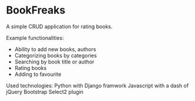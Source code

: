 # BookFreaks

A simple CRUD application for rating books. 


Example functionalities:
  - Ability to add new books, authors
  - Categorizing books by categories 
  - Searching by book title or author
  - Rating books
  - Adding to favourite
  
  
  Used technologies:
    Python with Django framwork
    Javascript with a dash of jQuery
    Bootstrap
    Select2 plugin

